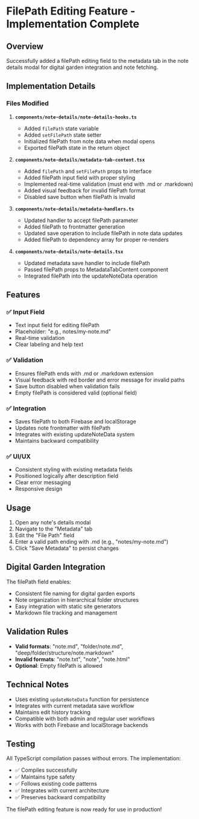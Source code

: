 # FilePath Editing Feature - Implementation Complete

## Overview
Successfully added a filePath editing field to the metadata tab in the note details modal for digital garden integration and note fetching.

## Implementation Details

### Files Modified

1. **`components/note-details/note-details-hooks.ts`**
   - Added `filePath` state variable
   - Added `setFilePath` state setter
   - Initialized filePath from note data when modal opens
   - Exported filePath state in the return object

2. **`components/note-details/metadata-tab-content.tsx`**
   - Added `filePath` and `setFilePath` props to interface
   - Added filePath input field with proper styling
   - Implemented real-time validation (must end with .md or .markdown)
   - Added visual feedback for invalid filePath format
   - Disabled save button when filePath is invalid

3. **`components/note-details/metadata-handlers.ts`**
   - Updated handler to accept filePath parameter
   - Added filePath to frontmatter generation
   - Updated save operation to include filePath in note data updates
   - Added filePath to dependency array for proper re-renders

4. **`components/note-details/note-details.tsx`**
   - Updated metadata save handler to include filePath
   - Passed filePath props to MetadataTabContent component
   - Integrated filePath into the updateNoteData operation

## Features

### ✅ Input Field
- Text input field for editing filePath
- Placeholder: "e.g., notes/my-note.md"
- Real-time validation
- Clear labeling and help text

### ✅ Validation
- Ensures filePath ends with .md or .markdown extension
- Visual feedback with red border and error message for invalid paths
- Save button disabled when validation fails
- Empty filePath is considered valid (optional field)

### ✅ Integration
- Saves filePath to both Firebase and localStorage
- Updates note frontmatter with filePath
- Integrates with existing updateNoteData system
- Maintains backward compatibility

### ✅ UI/UX
- Consistent styling with existing metadata fields
- Positioned logically after description field
- Clear error messaging
- Responsive design

## Usage

1. Open any note's details modal
2. Navigate to the "Metadata" tab
3. Edit the "File Path" field
4. Enter a valid path ending with .md (e.g., "notes/my-note.md")
5. Click "Save Metadata" to persist changes

## Digital Garden Integration

The filePath field enables:
- Consistent file naming for digital garden exports
- Note organization in hierarchical folder structures
- Easy integration with static site generators
- Markdown file tracking and management

## Validation Rules

- **Valid formats**: "note.md", "folder/note.md", "deep/folder/structure/note.markdown"
- **Invalid formats**: "note.txt", "note", "note.html"
- **Optional**: Empty filePath is allowed

## Technical Notes

- Uses existing `updateNoteData` function for persistence
- Integrates with current metadata save workflow
- Maintains edit history tracking
- Compatible with both admin and regular user workflows
- Works with both Firebase and localStorage backends

## Testing

All TypeScript compilation passes without errors. The implementation:
- ✅ Compiles successfully
- ✅ Maintains type safety
- ✅ Follows existing code patterns
- ✅ Integrates with current architecture
- ✅ Preserves backward compatibility

The filePath editing feature is now ready for use in production!

